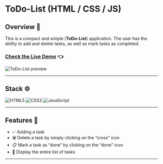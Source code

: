 # ToDo-List (HTML / CSS / JS)

## Overview 🌟
This is a compact and simple (__ToDo-List__) application. The user has the ability to add and delete tasks, as well as mark tasks as completed. 

### [Check the Live Demo](https://subbotinroman.github.io/ToDo-List/) :point_left:

<img alt="ToDo-List preview" src="img/ToDo-List preview.png">

***
## Stack ⚙️

![HTML5](https://img.shields.io/badge/html5-%23E34F26.svg?style=for-the-badge&logo=html5&logoColor=white)
![CSS3](https://img.shields.io/badge/css3-%231572B6.svg?style=for-the-badge&logo=css3&logoColor=white)
![JavaScript](https://img.shields.io/badge/JavaScript-323330?style=for-the-badge&logo=javascript&logoColor=F7DF1E)

***
## Features 🚀

- ✅ Adding a task
- 🗑️ Delete a task by simply clicking on the “cross” icon
- 📋 Mark a task as “done” by clicking on the “done” icon
- 🔢 Display the entire list of tasks
***




